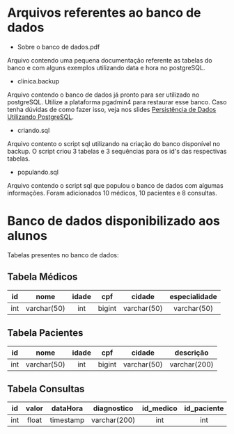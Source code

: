 # Arquivos referentes ao banco de dados

- Sobre o banco de dados.pdf

Arquivo contendo uma pequena documentação referente as tabelas do banco e com alguns exemplos utilizando data e hora no postgreSQL.

- clinica.backup

Arquivo contendo o banco de dados já pronto para ser utilizado no postgreSQL. Utilize a plataforma pgadmin4 para restaurar esse banco. Caso tenha dúvidas de como fazer isso, veja nos slides [Persistência de Dados Utilizando PostgreSQL][linkSlide].

- criando.sql

Arquivo contento o script sql utilizando na criação do banco disponível no backup. O script criou 3 tabelas e 3 sequências para os id's das respectivas tabelas.

- populando.sql

Arquivo contendo o script sql que populou o banco de dados com algumas informações. Foram adicionados 10 médicos, 10 pacientes e 8 consultas.

[linkSlide]:https://github.com/takeofriedrich/monitoriapoo/blob/master/Slides%20de%20Aula/Persistência%20de%20Dados%20Utilizando%20PostgreSQL.pdf

# Banco de dados disponibilizado aos alunos

Tabelas presentes no banco de dados:

## Tabela Médicos

|  id  |     nome    | idade |   cpf  |    cidade   | especialidade |
|:----:|:-----------:|:-----:|:------:|:-----------:|:-------------:|
| int  | varchar(50) |  int  | bigint | varchar(50) |  varchar(50)  |

## Tabela Pacientes

|  id  |     nome    | idade |   cpf  |    cidade   |   descrição  |
|:----:|:-----------:|:-----:|:------:|:-----------:|:------------:|
| int  | varchar(50) |  int  | bigint | varchar(50) | varchar(200) |

## Tabela Consultas

|  id | valor |  dataHora |  diagnostico | id_medico | id_paciente |
|:---:|:-----:|:---------:|:------------:|:---------:|:-----------:|
| int | float | timestamp | varchar(200) |    int    |     int     |


